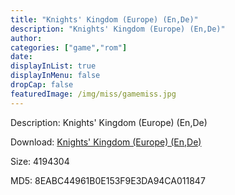 ```yaml
---
title: "Knights' Kingdom (Europe) (En,De)"
description: "Knights' Kingdom (Europe) (En,De)"
author: 
categories: ["game","rom"]
date: 
displayInList: true
displayInMenu: false
dropCap: false
featuredImage: /img/miss/gamemiss.jpg
---
```


Description: Knights' Kingdom (Europe) (En,De)

Download: <a style="text-decoration:underline;" href="https://mega.nz/#!WPAkwIhI!oXqK3u09djf1XlblDr87bOJyx5jdEjKy680e7wiwm_Q" target = "_blank" rel = "nofollow" > Knights' Kingdom (Europe) (En,De)</a>

Size: 4194304

MD5: 8EABC44961B0E153F9E3DA94CA011847

